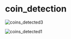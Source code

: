 # coin_detection

![coins_detected3](https://user-images.githubusercontent.com/49837286/108478551-a739d200-72ba-11eb-9b8b-ce3e1f6013c0.png)

![coins_detected1](https://user-images.githubusercontent.com/49837286/108234815-2e783000-716b-11eb-98ab-3e0d7d10267c.png)

